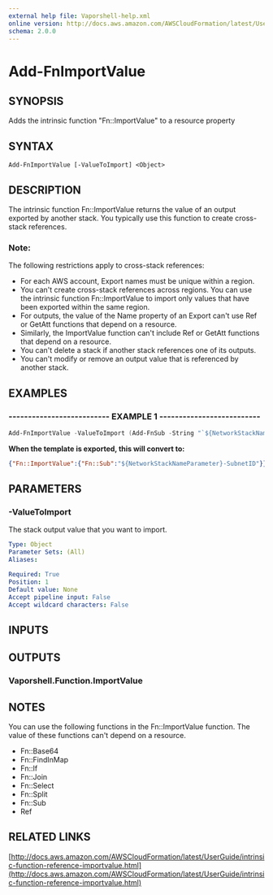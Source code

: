 ```yaml
---
external help file: Vaporshell-help.xml
online version: http://docs.aws.amazon.com/AWSCloudFormation/latest/UserGuide/intrinsic-function-reference-importvalue.html
schema: 2.0.0
---
```


# Add-FnImportValue

## SYNOPSIS
Adds the intrinsic function "Fn::ImportValue" to a resource property

## SYNTAX

```
Add-FnImportValue [-ValueToImport] <Object>
```

## DESCRIPTION
The intrinsic function Fn::ImportValue returns the value of an output exported by another stack. You typically use this function to create cross-stack references.

### Note:  
The following restrictions apply to cross-stack references:
* For each AWS account, Export names must be unique within a region.
* You can't create cross-stack references across regions. You can use the intrinsic function Fn::ImportValue to import only values that have been exported within the same region.
* For outputs, the value of the Name property of an Export can't use Ref or GetAtt functions that depend on a resource.
* Similarly, the ImportValue function can't include Ref or GetAtt functions that depend on a resource.
* You can't delete a stack if another stack references one of its outputs.
* You can't modify or remove an output value that is referenced by another stack.

## EXAMPLES

### -------------------------- EXAMPLE 1 --------------------------
```powershell
Add-FnImportValue -ValueToImport (Add-FnSub -String "`${NetworkStackNameParameter}-SubnetID")
```

**When the template is exported, this will convert to:** 
```json
{"Fn::ImportValue":{"Fn::Sub":"${NetworkStackNameParameter}-SubnetID"}}
```

## PARAMETERS

### -ValueToImport
The stack output value that you want to import.

```yaml
Type: Object
Parameter Sets: (All)
Aliases: 

Required: True
Position: 1
Default value: None
Accept pipeline input: False
Accept wildcard characters: False
```

## INPUTS

## OUTPUTS

### Vaporshell.Function.ImportValue

## NOTES
You can use the following functions in the Fn::ImportValue function.
The value of these functions can't depend on a resource.
* Fn::Base64
* Fn::FindInMap
* Fn::If
* Fn::Join
* Fn::Select
* Fn::Split
* Fn::Sub
* Ref

## RELATED LINKS

[http://docs.aws.amazon.com/AWSCloudFormation/latest/UserGuide/intrinsic-function-reference-importvalue.html](http://docs.aws.amazon.com/AWSCloudFormation/latest/UserGuide/intrinsic-function-reference-importvalue.html)

